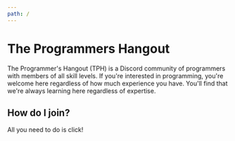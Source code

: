 ```yaml
---
path: /
---
```

# The Programmers Hangout

The Programmer's Hangout (TPH) is a Discord community of programmers with members of
all skill levels. If you're interested in programming, you're welcome here regardless
of how much experience you have. You'll find that we're always learning here regardless
of expertise.

## How do I join?

All you need to do is click!

<!-- Insert link here later -->
